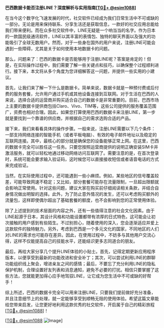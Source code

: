 **巴西数据卡能否注册LINE？深度解析与实用指南[[TG💪+ @esim1088](https://t.me/s/esim1088)]**

在当今这个数字化飞速发展的时代，社交软件已经成为我们日常生活中不可或缺的一部分。无论是用来保持联系、分享生活还是获取信息，一款好的社交应用总能给我们带来便利。而在众多社交软件中，LINE无疑是一个响当当的名字。作为日本的一款国民级通讯软件，LINE以其丰富的表情包、独特的聊天界面以及强大的功能吸引了全球无数用户。然而，对于一些身在国外的用户来说，注册LINE可能会遇到一些障碍，尤其是关于如何使用本地数据卡的问题。

那么，问题来了：巴西的数据卡是否能够用于注册LINE呢？答案是肯定的！但是，在实际操作过程中，我们需要了解一些关键点和技巧，以确保整个过程顺利进行。接下来，本文将从多个角度为您详细解答这一问题，并提供一些实用的小建议。

首先，让我们来了解一下什么是数据卡。简单来说，数据卡就是一种预付费或后付费的服务套餐，允许用户通过手机或其他设备连接到互联网。对于生活在巴西的人来说，选择合适的运营商并购买适合自己的数据卡是非常重要的。目前，巴西市场上主要的数据卡提供商包括Claro、Vivo、TIM等，这些公司提供的服务覆盖范围广，资费也相对合理。因此，如果您打算使用巴西的数据卡来注册LINE，第一步就是要找到一个靠谱的供应商，并根据自己的需求选购合适的产品。

接下来，我们来看看具体的操作步骤。一般来说，注册LINE需要以下几个条件：一部支持网络连接的智能手机（或者平板电脑）、有效的电子邮件地址以及稳定的互联网连接。其中，最核心的部分就是确保您的设备能够正常上网。在这里，巴西的数据卡完全可以胜任这一任务。只要您按照运营商提供的说明正确安装SIM卡并激活服务，就可以轻松地通过移动网络访问互联网了。需要注意的是，在首次登录时，系统可能会要求输入验证码，这时候您可以直接接收短信或者语音电话的方式来完成验证。

当然，在实际使用过程中，还可能遇到一些小麻烦。例如，某些地区的信号覆盖较差，可能导致网速不稳定；又比如，部分套餐可能存在流量限制，一旦超出限额就会影响正常使用。针对这些问题，建议大家在购买前仔细阅读相关条款，并结合自身情况做出明智的选择。此外，为了防止意外情况的发生，还可以考虑购买额外的流量包，这样即使偶尔超出了基础套餐的额度，也不会影响到您的正常使用体验。

除了上述提到的技术层面的内容之外，还有一些值得注意的社会文化因素。由于LINE起源于日本，其设计风格和功能设置都带有浓厚的日式特色，这可能会让初次接触的用户感到有些陌生。不过别担心，随着使用的深入，您会逐渐适应并爱上这款软件的独特魅力。另外，考虑到巴西是一个多元文化的国家，不同地区的人们对LINE的需求也可能存在差异。因此，在使用过程中，不妨多与其他用户交流心得，这样不仅能提高自己的技能水平，还能结识更多志同道合的朋友。

最后，再给大家分享几个提升LINE体验的小贴士。首先，记得定期更新应用程序版本，以便享受到最新的功能改进和安全补丁；其次，可以尝试利用LINE的群聊功能组织线上聚会，增进亲友之间的感情；最后，不要忘了充分利用LINE的隐私保护机制，合理设置好友列表和消息通知，避免不必要的打扰。相信只要掌握了这些方法，您就能更加得心应手地驾驭LINE，让它成为您生活中不可或缺的好帮手！

综上所述，巴西的数据卡完全可以用来注册LINE，只要我们提前做好充分准备，并且注意细节上的处理，就一定能够享受到顺畅无阻的使用体验。希望这篇文章能给您带来启发，让您更好地利用这款优秀的社交软件，开启属于自己的精彩旅程[[TG💪+ @esim1088](https://t.me/s/esim1088)]！

[[TG💪+ @esim1088](https://t.me/s/esim1088) ![Image](https://i.postimg.cc/4NQfJmqS/Snipaste-2025-05-13-00-14-12.png)]